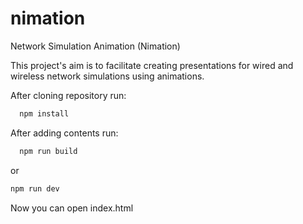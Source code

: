 # nimation
Network Simulation Animation (Nimation)

This project's aim is to facilitate creating presentations for wired and wireless network simulations using animations.

After cloning repository run:
```bash
  npm install
```
After adding contents run:
```bash
  npm run build
```
  or
  ```bash
  npm run dev
  ```
Now you can open index.html

